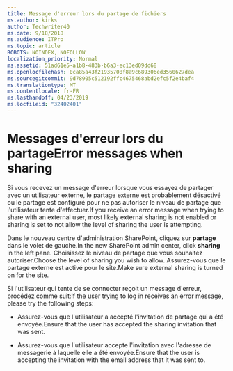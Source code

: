 ```yaml
---
title: Message d'erreur lors du partage de fichiers
ms.author: kirks
author: Techwriter40
ms.date: 9/18/2018
ms.audience: ITPro
ms.topic: article
ROBOTS: NOINDEX, NOFOLLOW
localization_priority: Normal
ms.assetid: 51ad61e5-a1b8-483b-b6a3-ec13ed09dd68
ms.openlocfilehash: 0ca85a43f21935708f8a9c689306ed3560627dea
ms.sourcegitcommit: 9d78905c512192ffc4675468abd2efc5f2e4baf4
ms.translationtype: MT
ms.contentlocale: fr-FR
ms.lasthandoff: 04/23/2019
ms.locfileid: "32402401"
---
```

# <a name="error-messages-when-sharing"></a><span data-ttu-id="925a6-102">Messages d'erreur lors du partage</span><span class="sxs-lookup"><span data-stu-id="925a6-102">Error messages when sharing</span></span>

<span data-ttu-id="925a6-103">Si vous recevez un message d'erreur lorsque vous essayez de partager avec un utilisateur externe, le partage externe est probablement désactivé ou le partage est configuré pour ne pas autoriser le niveau de partage que l'utilisateur tente d'effectuer.</span><span class="sxs-lookup"><span data-stu-id="925a6-103">If you receive an error message when trying to share with an external user, most likely external sharing is not enabled or sharing is set to not allow the level of sharing the user is attempting.</span></span>
  
<span data-ttu-id="925a6-104">Dans le nouveau centre d'administration SharePoint, cliquez sur **partage** dans le volet de gauche.</span><span class="sxs-lookup"><span data-stu-id="925a6-104">In the  new SharePoint admin center, click **sharing** in the left pane.</span></span> <span data-ttu-id="925a6-105">Choisissez le niveau de partage que vous souhaitez autoriser.</span><span class="sxs-lookup"><span data-stu-id="925a6-105">Choose the level of sharing you wish to allow.</span></span> <span data-ttu-id="925a6-106">Assurez-vous que le partage externe est activé pour le site.</span><span class="sxs-lookup"><span data-stu-id="925a6-106">Make sure external sharing is turned on for the site.</span></span> 
  
<span data-ttu-id="925a6-107">Si l'utilisateur qui tente de se connecter reçoit un message d'erreur, procédez comme suit:</span><span class="sxs-lookup"><span data-stu-id="925a6-107">If the user trying to log in receives an error message, please try the following steps:</span></span>
  
- <span data-ttu-id="925a6-108">Assurez-vous que l'utilisateur a accepté l'invitation de partage qui a été envoyée.</span><span class="sxs-lookup"><span data-stu-id="925a6-108">Ensure that the user has accepted the sharing invitation that was sent.</span></span>
    
- <span data-ttu-id="925a6-109">Assurez-vous que l'utilisateur accepte l'invitation avec l'adresse de messagerie à laquelle elle a été envoyée.</span><span class="sxs-lookup"><span data-stu-id="925a6-109">Ensure that the user is accepting the invitation with the email address that it was sent to.</span></span>
    

